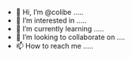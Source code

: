 - 👋 Hi, I’m @colibe .....
- 👀 I’m interested in .....
- 🌱 I’m currently learning .....
- 💞️ I’m looking to collaborate on ....
- 📫 How to reach me .....

<!---
colibe/colibe is a ✨ special ✨ repository because its `README.md` (this file) appears on your GitHub profile.
You can click the Preview link to take a look at your changes.
--->
